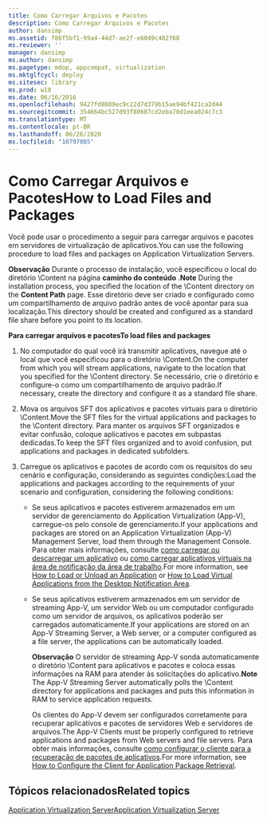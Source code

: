 ```yaml
---
title: Como Carregar Arquivos e Pacotes
description: Como Carregar Arquivos e Pacotes
author: dansimp
ms.assetid: f86f5bf1-99a4-44d7-ae2f-e6049c482f68
ms.reviewer: ''
manager: dansimp
ms.author: dansimp
ms.pagetype: mdop, appcompat, virtualization
ms.mktglfcycl: deploy
ms.sitesec: library
ms.prod: w10
ms.date: 06/16/2016
ms.openlocfilehash: 9427fd8089ec9c22d7d379b15ae94bf421ca2d44
ms.sourcegitcommit: 354664bc527d93f80687cd2eba70d1eea024c7c3
ms.translationtype: MT
ms.contentlocale: pt-BR
ms.lasthandoff: 06/26/2020
ms.locfileid: "10797085"
---
```

# <span data-ttu-id="c9eb6-103">Como Carregar Arquivos e Pacotes</span><span class="sxs-lookup"><span data-stu-id="c9eb6-103">How to Load Files and Packages</span></span>


<span data-ttu-id="c9eb6-104">Você pode usar o procedimento a seguir para carregar arquivos e pacotes em servidores de virtualização de aplicativos.</span><span class="sxs-lookup"><span data-stu-id="c9eb6-104">You can use the following procedure to load files and packages on Application Virtualization Servers.</span></span>

<span data-ttu-id="c9eb6-105">**Observação**  Durante o processo de instalação, você especificou o local do diretório \\Content na página **caminho do conteúdo** .</span><span class="sxs-lookup"><span data-stu-id="c9eb6-105">**Note** During the installation process, you specified the location of the \\Content directory on the **Content Path** page.</span></span> <span data-ttu-id="c9eb6-106">Esse diretório deve ser criado e configurado como um compartilhamento de arquivo padrão antes de você apontar para sua localização.</span><span class="sxs-lookup"><span data-stu-id="c9eb6-106">This directory should be created and configured as a standard file share before you point to its location.</span></span>

 

**<span data-ttu-id="c9eb6-107">Para carregar arquivos e pacotes</span><span class="sxs-lookup"><span data-stu-id="c9eb6-107">To load files and packages</span></span>**

1.  <span data-ttu-id="c9eb6-108">No computador do qual você irá transmitir aplicativos, navegue até o local que você especificou para o diretório \\Content.</span><span class="sxs-lookup"><span data-stu-id="c9eb6-108">On the computer from which you will stream applications, navigate to the location that you specified for the \\Content directory.</span></span> <span data-ttu-id="c9eb6-109">Se necessário, crie o diretório e configure-o como um compartilhamento de arquivo padrão.</span><span class="sxs-lookup"><span data-stu-id="c9eb6-109">If necessary, create the directory and configure it as a standard file share.</span></span>

2.  <span data-ttu-id="c9eb6-110">Mova os arquivos SFT dos aplicativos e pacotes virtuais para o diretório \\Content.</span><span class="sxs-lookup"><span data-stu-id="c9eb6-110">Move the SFT files for the virtual applications and packages to the \\Content directory.</span></span> <span data-ttu-id="c9eb6-111">Para manter os arquivos SFT organizados e evitar confusão, coloque aplicativos e pacotes em subpastas dedicadas.</span><span class="sxs-lookup"><span data-stu-id="c9eb6-111">To keep the SFT files organized and to avoid confusion, put applications and packages in dedicated subfolders.</span></span>

3.  <span data-ttu-id="c9eb6-112">Carregue os aplicativos e pacotes de acordo com os requisitos do seu cenário e configuração, considerando as seguintes condições:</span><span class="sxs-lookup"><span data-stu-id="c9eb6-112">Load the applications and packages according to the requirements of your scenario and configuration, considering the following conditions:</span></span>

    -   <span data-ttu-id="c9eb6-113">Se seus aplicativos e pacotes estiverem armazenados em um servidor de gerenciamento do Application Virtualization (App-V), carregue-os pelo console de gerenciamento.</span><span class="sxs-lookup"><span data-stu-id="c9eb6-113">If your applications and packages are stored on an Application Virtualization (App-V) Management Server, load them through the Management Console.</span></span> <span data-ttu-id="c9eb6-114">Para obter mais informações, consulte [como carregar ou descarregar um aplicativo](how-to-load-or-unload-an-application.md) ou [como carregar aplicativos virtuais na área de notificação da área de trabalho](how-to-load-virtual-applications-from-the-desktop-notification-area.md).</span><span class="sxs-lookup"><span data-stu-id="c9eb6-114">For more information, see [How to Load or Unload an Application](how-to-load-or-unload-an-application.md) or [How to Load Virtual Applications from the Desktop Notification Area](how-to-load-virtual-applications-from-the-desktop-notification-area.md).</span></span>

    -   <span data-ttu-id="c9eb6-115">Se seus aplicativos estiverem armazenados em um servidor de streaming App-V, um servidor Web ou um computador configurado como um servidor de arquivos, os aplicativos poderão ser carregados automaticamente.</span><span class="sxs-lookup"><span data-stu-id="c9eb6-115">If your applications are stored on an App-V Streaming Server, a Web server, or a computer configured as a file server, the applications can be automatically loaded.</span></span>

        <span data-ttu-id="c9eb6-116">**Observação**  O servidor de streaming App-V sonda automaticamente o diretório \\Content para aplicativos e pacotes e coloca essas informações na RAM para atender às solicitações do aplicativo.</span><span class="sxs-lookup"><span data-stu-id="c9eb6-116">**Note** The App-V Streaming Server automatically polls the \\Content directory for applications and packages and puts this information in RAM to service application requests.</span></span>

        <span data-ttu-id="c9eb6-117">Os clientes do App-V devem ser configurados corretamente para recuperar aplicativos e pacotes de servidores Web e servidores de arquivos.</span><span class="sxs-lookup"><span data-stu-id="c9eb6-117">The App-V Clients must be properly configured to retrieve applications and packages from Web servers and file servers.</span></span> <span data-ttu-id="c9eb6-118">Para obter mais informações, consulte [como configurar o cliente para a recuperação de pacotes de aplicativos](how-to-configure-the-client-for-application-package-retrieval.md).</span><span class="sxs-lookup"><span data-stu-id="c9eb6-118">For more information, see [How to Configure the Client for Application Package Retrieval](how-to-configure-the-client-for-application-package-retrieval.md).</span></span>

         

## <span data-ttu-id="c9eb6-119">Tópicos relacionados</span><span class="sxs-lookup"><span data-stu-id="c9eb6-119">Related topics</span></span>


[<span data-ttu-id="c9eb6-120">Application Virtualization Server</span><span class="sxs-lookup"><span data-stu-id="c9eb6-120">Application Virtualization Server</span></span>](application-virtualization-server.md)

 

 





